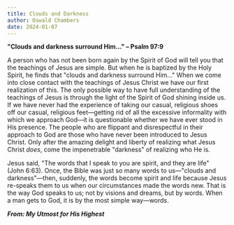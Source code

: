 ```yaml
---
title: Clouds and Darkness
author: Oswald Chambers
date: 2024-01-07
---
```


**"Clouds and darkness surround Him..." &ndash; Psalm 97:9**

A person who has not been born again by the Spirit of God will tell you that the teachings of Jesus are simple.  But when he is baptized by the Holy Spirit, he finds that "clouds and darkness surround Him..."  When we come into close contact with the teachings of Jesus Christ we have our first realization of this.  The only possible way to have full understanding of the teachings of Jesus is through the light of the Spirit of God shining inside us.  If we have never had the experience of taking our casual, religious shoes off our casual, religious feet&mdash;getting rid of all the excessive informality with which we approach God&mdash;it is questionable whether we have ever stood in His presence.  The people who are flippant and disrespectful in their approach to God are those who have never been introduced to Jesus Christ.  Only after the amazing delight and liberty of realizing what Jesus Christ *does*, come the impenetrable "darkness" of realizing who He is.

Jesus said, "The words that I speak to you are spirit, and they are life" (John 6:63). Once, the Bible was just so many words to us&mdash;"clouds and darkness"&mdash;then, suddenly, the words become spirit and life because Jesus re-speaks them to us when our circumstances made the words new.  That is the way God speaks to us; not by visions and dreams, but by words.  When a man gets to God, it is by the most simple way&mdash;words.

***From: My Utmost for His Highest***
